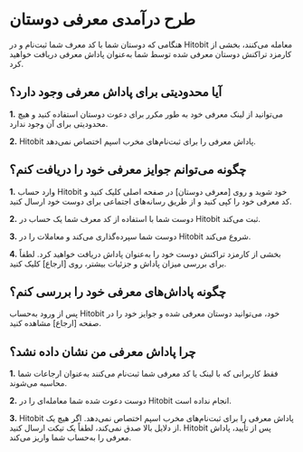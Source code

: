 # طرح درآمدی معرفی دوستان

هنگامی که دوستان شما با کد معرف شما ثبت‌نام و در Hitobit معامله می‌کنند، بخشی از کارمزد تراکنش دوستان معرفی شده توسط شما به‌عنوان پاداش معرفی دریافت خواهید کرد.

## آیا محدودیتی برای پاداش معرفی وجود دارد؟

**1.**	می‌توانید از لینک معرفی خود به طور مکرر برای دعوت دوستان استفاده کنید و هیچ محدودیتی برای آن وجود ندارد.

**2.**	Hitobit  پاداش معرفی را برای ثبت‌نام‌های مخرب اسپم اختصاص نمی‌دهد.

## چگونه می‌توانم جوایز معرفی خود را دریافت کنم؟

**1.** وارد حساب Hitobit خود شوید و روی [معرفی دوستان] در صفحه اصلی کلیک کنید و کد معرفی خود را کپی کنید و از طریق رسانه‌های اجتماعی برای دوست خود ارسال کنید.

**2.**	دوست شما با استفاده از کد معرف شما یک حساب در Hitobit ثبت می‌کند.

**3.**	دوست شما سپرده‌گذاری می‌کند و معاملات را در Hitobit  شروع می‌کند.

**4.**	بخشی از کارمزد تراکنش دوست خود را به‌عنوان پاداش دریافت خواهید کرد.
لطفاً برای بررسی میزان پاداش و جزئیات بیشتر، روی [ارجاع] کلیک کنید.

## چگونه پاداش‌های معرفی خود را بررسی کنم؟

پس از ورود به‌حساب Hitobit خود، می‌توانید دوستان معرفی شده و جوایز خود را در صفحه [ارجاع] مشاهده کنید.

## چرا پاداش معرفی من نشان داده نشد؟

**1.**	فقط کاربرانی که با لینک یا کد معرفی شما ثبت‌نام می‌کنند به‌عنوان ارجاعات شما محاسبه می‌شوند.

**2.**	دوست دعوت شده شما معامله‌ای را در Hitobit انجام نداده است.

**3.**	Hitobit پاداش معرفی را برای ثبت‌نام‌های مخرب اسپم اختصاص نمی‌دهد.
اگر هیچ یک از دلایل بالا صدق نمی‌کند، لطفاً یک تیکت ارسال کنید. Hitobit پس از تأیید، پاداش معرفی را به‌حساب شما واریز می‌کند.